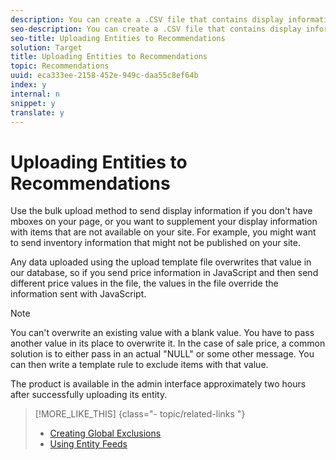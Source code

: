 ```yaml
---
description: You can create a .CSV file that contains display information for your products, then bulk upload it to the recommendations server.
seo-description: You can create a .CSV file that contains display information for your products, then bulk upload it to the recommendations server.
seo-title: Uploading Entities to Recommendations
solution: Target
title: Uploading Entities to Recommendations
topic: Recommendations
uuid: eca333ee-2158-452e-949c-daa55c8ef64b
index: y
internal: n
snippet: y
translate: y
---
```


# Uploading Entities to Recommendations

Use the bulk upload method to send display information if you don't have mboxes on your page, or you want to supplement your display information with items that are not available on your site. For example, you might want to send inventory information that might not be published on your site. 

Any data uploaded using the upload template file overwrites that value in our database, so if you send price information in JavaScript and then send different price values in the file, the values in the file override the information sent with JavaScript. 


>[!NOTE]
>
>You can't overwrite an existing value with a blank value. You have to pass another value in its place to overwrite it. In the case of sale price, a common solution is to either pass in an actual "NULL" or some other message. You can then write a template rule to exclude items with that value.



The product is available in the admin interface approximately two hours after successfully uploading its entity. 
>[!MORE_LIKE_THIS] {class="- topic/related-links "}
>
>* [ Creating Global Exclusions ](t_Creating_Global_Exclusions.md#task_ABDA6F68D8BD47988A67A06396121318)
>* [ Using Entity Feeds ](t_Using_Entity_Feeds.md#task_4034B221DC754633B1280893AE6B5F86)
